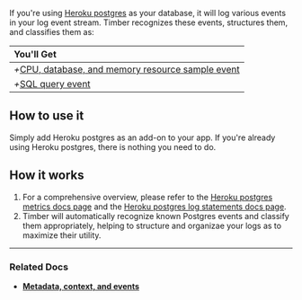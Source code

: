 If you're using [Heroku postgres](https://www.heroku.com/postgres) as your database, it will log various events in your log event stream. Timber recognizes these events, structures them, and classifies them as:

|You'll Get|
|:------|
|<i>+</i>[CPU, database, and memory resource sample event](/docs/concepts/the-timber-log-event-schema/events/resource-sample-event)|
|<i>+</i>[SQL query event](/docs/concepts/the-timber-log-event-schema/events/sql-query-event)|


## How to use it

Simply add Heroku postgres as an add-on to your app. If you're already using Heroku postgres, there is nothing you need to do.


## How it works

1. For a comprehensive overview, please refer to the [Heroku postgres metrics docs page](https://devcenter.heroku.com/articles/heroku-postgres-metrics-logs) and the [Heroku postgres log statements docs page](https://devcenter.heroku.com/articles/postgres-logs-errors).
2. Timber will automatically recognize known Postgres events and classify them appropriately, helping to structure and organizae your logs as to maximize their utility.

---

### Related Docs

* [**Metadata, context, and events**](/docs/concepts/metadata-context-and-events)
